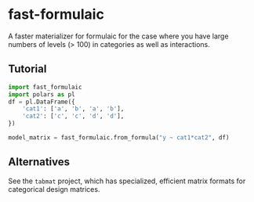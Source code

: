 # fast-formulaic

A faster materializer for formulaic for the case where you have large numbers of levels (> 100) in categories as well as interactions.

## Tutorial

``` python
import fast_formulaic
import polars as pl
df = pl.DataFrame({
    'cat1': ['a', 'b', 'a', 'b'],
    'cat2': ['c', 'c', 'd', 'd'],
})

model_matrix = fast_formulaic.from_formula("y ~ cat1*cat2", df)
```


## Alternatives

See the `tabmat` project, which has specialized, efficient matrix formats for categorical design matrices.
